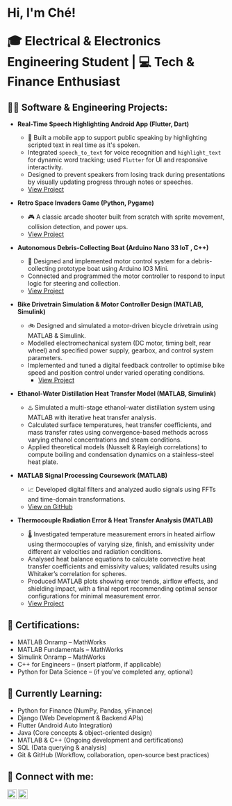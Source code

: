 <h1>Hi, I'm Ché! <br/><p>🎓 Electrical & Electronics Engineering Student | 💻 Tech & Finance Enthusiast</p></h1>

<h2>👨‍💻 Software & Engineering Projects:</h2>


- <b>Real-Time Speech Highlighting Android App (Flutter, Dart)</b>  
  - 🎤 Built a mobile app to support public speaking by highlighting scripted text in real time as it's spoken.  
  - Integrated `speech_to_text` for voice recognition and `highlight_text` for dynamic word tracking; used `Flutter` for UI and responsive interactivity.  
  - Designed to prevent speakers from losing track during presentations by visually updating progress through notes or speeches.  
  - [View Project](https://github.com/DrFrederick01/Real-Time-Speech-Highlighting-App-Flutter-Dart-) 

- <b>Retro Space Invaders Game (Python, Pygame)</b>  
  - 🎮 A classic arcade shooter built from scratch with sprite movement, collision detection, and power ups.  
  - [View Project](https://github.com/DrFrederick01/Retro-Space-Invaders-Video-Game) 

- <b>Autonomous Debris-Collecting Boat (Arduino Nano 33 IoT , C++)</b>  
  - 🚤 Designed and implemented motor control system for a debris-collecting prototype boat using Arduino IO3 Mini.  
  - Connected and programmed the motor controller to respond to input logic for steering and collection.  
  - [View Project](https://github.com/DrFrederick01/Autonomous-Debris-Collecting-Boat) 

- <b>Bike Drivetrain Simulation & Motor Controller Design (MATLAB, Simulink)</b>  
  - 🚲 Designed and simulated a motor-driven bicycle drivetrain using MATLAB & Simulink.  
  - Modelled electromechanical system (DC motor, timing belt, rear wheel) and specified power supply, gearbox, and control system parameters.  
  - Implemented and tuned a digital feedback controller to optimise bike speed and position control under varied operating conditions.  
    - [View Project](https://github.com/DrFrederick01/Bike-Drivetrain-Simulation-Motor-Controller-Design-MATLAB-Simulink-) 

 
- <b>Ethanol-Water Distillation Heat Transfer Model (MATLAB, Simulink)</b>  
  - ♨️ Simulated a multi-stage ethanol-water distillation system using MATLAB with iterative heat transfer analysis.  
  - Calculated surface temperatures, heat transfer coefficients, and mass transfer rates using convergence-based methods across varying ethanol concentrations and steam conditions.  
  - Applied theoretical models (Nusselt & Rayleigh correlations) to compute boiling and condensation dynamics on a stainless-steel heat plate.  
   


- <b>MATLAB Signal Processing Coursework (MATLAB)</b>  
  - 📈 Developed digital filters and analyzed audio signals using FFTs and time-domain transformations.  
  - [View on GitHub](#) 
 

- <b>Thermocouple Radiation Error & Heat Transfer Analysis (MATLAB)</b>  
  - 🌡️ Investigated temperature measurement errors in heated airflow using thermocouples of varying size, finish, and emissivity under different air velocities and radiation conditions.  
  - Analysed heat balance equations to calculate convective heat transfer coefficients and emissivity values; validated results using Whitaker’s correlation for spheres.  
  - Produced MATLAB plots showing error trends, airflow effects, and shielding impact, with a final report recommending optimal sensor configurations for minimal measurement error.  
  - [View Project](https://github.com/DrFrederick01/Ethanol-Water-Distillation-Heat-Transfer-Model-MATLAB-Simulink-) 


<h2>📜 Certifications:</h2>

- MATLAB Onramp – MathWorks
- MATLAB Fundamentals – MathWorks
- Simulink Onramp – MathWorks
- C++ for Engineers – (insert platform, if applicable)
- Python for Data Science – (if you’ve completed any, optional)



<h2>🧠 Currently Learning:</h2>

- Python for Finance (NumPy, Pandas, yFinance)
- Django (Web Development & Backend APIs)
- Flutter (Android Auto Integration)
- Java (Core concepts & object-oriented design)
- MATLAB & C++ (Ongoing development and certifications)
- SQL (Data querying & analysis)
- Git & GitHub (Workflow, collaboration, open-source best practices)


<h2>🤳 Connect with me:</h2>

[<img align="left" alt="Ché | GitHub" width="22px" src="https://cdn.jsdelivr.net/npm/simple-icons@v3/icons/github.svg" />][github]
[<img align="left" alt="Ché | LinkedIn" width="22px" src="https://cdn.jsdelivr.net/npm/simple-icons@v3/icons/linkedin.svg" />][linkedin]

[github]: https://github.com/DrFrederick01
[linkedin]: https://www.linkedin.com/in/ch%C3%A9-frederick-063384281

